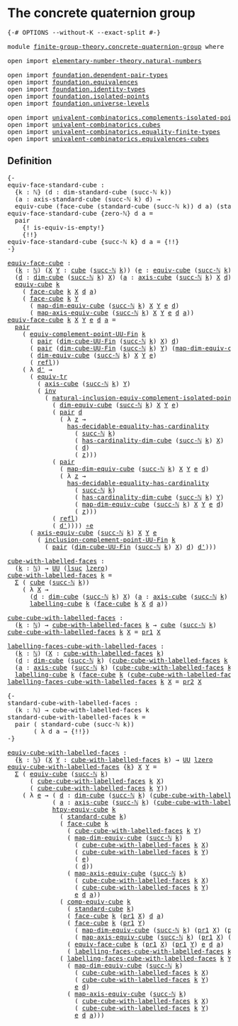 # The concrete quaternion group

<pre class="Agda"><a id="42" class="Symbol">{-#</a> <a id="46" class="Keyword">OPTIONS</a> <a id="54" class="Pragma">--without-K</a> <a id="66" class="Pragma">--exact-split</a> <a id="80" class="Symbol">#-}</a>

<a id="85" class="Keyword">module</a> <a id="92" href="finite-group-theory.concrete-quaternion-group.html" class="Module">finite-group-theory.concrete-quaternion-group</a> <a id="138" class="Keyword">where</a>

<a id="145" class="Keyword">open</a> <a id="150" class="Keyword">import</a> <a id="157" href="elementary-number-theory.natural-numbers.html" class="Module">elementary-number-theory.natural-numbers</a>

<a id="199" class="Keyword">open</a> <a id="204" class="Keyword">import</a> <a id="211" href="foundation.dependent-pair-types.html" class="Module">foundation.dependent-pair-types</a>
<a id="243" class="Keyword">open</a> <a id="248" class="Keyword">import</a> <a id="255" href="foundation.equivalences.html" class="Module">foundation.equivalences</a>
<a id="279" class="Keyword">open</a> <a id="284" class="Keyword">import</a> <a id="291" href="foundation.identity-types.html" class="Module">foundation.identity-types</a>
<a id="317" class="Keyword">open</a> <a id="322" class="Keyword">import</a> <a id="329" href="foundation.isolated-points.html" class="Module">foundation.isolated-points</a>
<a id="356" class="Keyword">open</a> <a id="361" class="Keyword">import</a> <a id="368" href="foundation.universe-levels.html" class="Module">foundation.universe-levels</a>

<a id="396" class="Keyword">open</a> <a id="401" class="Keyword">import</a> <a id="408" href="univalent-combinatorics.complements-isolated-points.html" class="Module">univalent-combinatorics.complements-isolated-points</a>
<a id="460" class="Keyword">open</a> <a id="465" class="Keyword">import</a> <a id="472" href="univalent-combinatorics.cubes.html" class="Module">univalent-combinatorics.cubes</a>
<a id="502" class="Keyword">open</a> <a id="507" class="Keyword">import</a> <a id="514" href="univalent-combinatorics.equality-finite-types.html" class="Module">univalent-combinatorics.equality-finite-types</a>
<a id="560" class="Keyword">open</a> <a id="565" class="Keyword">import</a> <a id="572" href="univalent-combinatorics.equivalences-cubes.html" class="Module">univalent-combinatorics.equivalences-cubes</a>
</pre>
## Definition

<pre class="Agda"><a id="643" class="Comment">{-
equiv-face-standard-cube :
  {k : ℕ} (d : dim-standard-cube (succ-ℕ k))
  (a : axis-standard-cube (succ-ℕ k) d) →
  equiv-cube (face-cube (standard-cube (succ-ℕ k)) d a) (standard-cube k)
equiv-face-standard-cube {zero-ℕ} d a =
  pair
    {! is-equiv-is-empty!}
    {!!}
equiv-face-standard-cube {succ-ℕ k} d a = {!!}
-}</a>

<a id="equiv-face-cube"></a><a id="968" href="finite-group-theory.concrete-quaternion-group.html#968" class="Function">equiv-face-cube</a> <a id="984" class="Symbol">:</a>
  <a id="988" class="Symbol">(</a><a id="989" href="finite-group-theory.concrete-quaternion-group.html#989" class="Bound">k</a> <a id="991" class="Symbol">:</a> <a id="993" href="elementary-number-theory.natural-numbers.html#1530" class="Datatype">ℕ</a><a id="994" class="Symbol">)</a> <a id="996" class="Symbol">(</a><a id="997" href="finite-group-theory.concrete-quaternion-group.html#997" class="Bound">X</a> <a id="999" href="finite-group-theory.concrete-quaternion-group.html#999" class="Bound">Y</a> <a id="1001" class="Symbol">:</a> <a id="1003" href="univalent-combinatorics.cubes.html#715" class="Function">cube</a> <a id="1008" class="Symbol">(</a><a id="1009" href="elementary-number-theory.natural-numbers.html#1564" class="InductiveConstructor">succ-ℕ</a> <a id="1016" href="finite-group-theory.concrete-quaternion-group.html#989" class="Bound">k</a><a id="1017" class="Symbol">))</a> <a id="1020" class="Symbol">(</a><a id="1021" href="finite-group-theory.concrete-quaternion-group.html#1021" class="Bound">e</a> <a id="1023" class="Symbol">:</a> <a id="1025" href="univalent-combinatorics.equivalences-cubes.html#1325" class="Function">equiv-cube</a> <a id="1036" class="Symbol">(</a><a id="1037" href="elementary-number-theory.natural-numbers.html#1564" class="InductiveConstructor">succ-ℕ</a> <a id="1044" href="finite-group-theory.concrete-quaternion-group.html#989" class="Bound">k</a><a id="1045" class="Symbol">)</a> <a id="1047" href="finite-group-theory.concrete-quaternion-group.html#997" class="Bound">X</a> <a id="1049" href="finite-group-theory.concrete-quaternion-group.html#999" class="Bound">Y</a><a id="1050" class="Symbol">)</a>
  <a id="1054" class="Symbol">(</a><a id="1055" href="finite-group-theory.concrete-quaternion-group.html#1055" class="Bound">d</a> <a id="1057" class="Symbol">:</a> <a id="1059" href="univalent-combinatorics.cubes.html#901" class="Function">dim-cube</a> <a id="1068" class="Symbol">(</a><a id="1069" href="elementary-number-theory.natural-numbers.html#1564" class="InductiveConstructor">succ-ℕ</a> <a id="1076" href="finite-group-theory.concrete-quaternion-group.html#989" class="Bound">k</a><a id="1077" class="Symbol">)</a> <a id="1079" href="finite-group-theory.concrete-quaternion-group.html#997" class="Bound">X</a><a id="1080" class="Symbol">)</a> <a id="1082" class="Symbol">(</a><a id="1083" href="finite-group-theory.concrete-quaternion-group.html#1083" class="Bound">a</a> <a id="1085" class="Symbol">:</a> <a id="1087" href="univalent-combinatorics.cubes.html#1411" class="Function">axis-cube</a> <a id="1097" class="Symbol">(</a><a id="1098" href="elementary-number-theory.natural-numbers.html#1564" class="InductiveConstructor">succ-ℕ</a> <a id="1105" href="finite-group-theory.concrete-quaternion-group.html#989" class="Bound">k</a><a id="1106" class="Symbol">)</a> <a id="1108" href="finite-group-theory.concrete-quaternion-group.html#997" class="Bound">X</a> <a id="1110" href="finite-group-theory.concrete-quaternion-group.html#1055" class="Bound">d</a><a id="1111" class="Symbol">)</a> <a id="1113" class="Symbol">→</a>
  <a id="1117" href="univalent-combinatorics.equivalences-cubes.html#1325" class="Function">equiv-cube</a> <a id="1128" href="finite-group-theory.concrete-quaternion-group.html#989" class="Bound">k</a>
    <a id="1134" class="Symbol">(</a> <a id="1136" href="univalent-combinatorics.cubes.html#2976" class="Function">face-cube</a> <a id="1146" href="finite-group-theory.concrete-quaternion-group.html#989" class="Bound">k</a> <a id="1148" href="finite-group-theory.concrete-quaternion-group.html#997" class="Bound">X</a> <a id="1150" href="finite-group-theory.concrete-quaternion-group.html#1055" class="Bound">d</a> <a id="1152" href="finite-group-theory.concrete-quaternion-group.html#1083" class="Bound">a</a><a id="1153" class="Symbol">)</a>
    <a id="1159" class="Symbol">(</a> <a id="1161" href="univalent-combinatorics.cubes.html#2976" class="Function">face-cube</a> <a id="1171" href="finite-group-theory.concrete-quaternion-group.html#989" class="Bound">k</a> <a id="1173" href="finite-group-theory.concrete-quaternion-group.html#999" class="Bound">Y</a>
      <a id="1181" class="Symbol">(</a> <a id="1183" href="univalent-combinatorics.equivalences-cubes.html#1643" class="Function">map-dim-equiv-cube</a> <a id="1202" class="Symbol">(</a><a id="1203" href="elementary-number-theory.natural-numbers.html#1564" class="InductiveConstructor">succ-ℕ</a> <a id="1210" href="finite-group-theory.concrete-quaternion-group.html#989" class="Bound">k</a><a id="1211" class="Symbol">)</a> <a id="1213" href="finite-group-theory.concrete-quaternion-group.html#997" class="Bound">X</a> <a id="1215" href="finite-group-theory.concrete-quaternion-group.html#999" class="Bound">Y</a> <a id="1217" href="finite-group-theory.concrete-quaternion-group.html#1021" class="Bound">e</a> <a id="1219" href="finite-group-theory.concrete-quaternion-group.html#1055" class="Bound">d</a><a id="1220" class="Symbol">)</a>
      <a id="1228" class="Symbol">(</a> <a id="1230" href="univalent-combinatorics.equivalences-cubes.html#1988" class="Function">map-axis-equiv-cube</a> <a id="1250" class="Symbol">(</a><a id="1251" href="elementary-number-theory.natural-numbers.html#1564" class="InductiveConstructor">succ-ℕ</a> <a id="1258" href="finite-group-theory.concrete-quaternion-group.html#989" class="Bound">k</a><a id="1259" class="Symbol">)</a> <a id="1261" href="finite-group-theory.concrete-quaternion-group.html#997" class="Bound">X</a> <a id="1263" href="finite-group-theory.concrete-quaternion-group.html#999" class="Bound">Y</a> <a id="1265" href="finite-group-theory.concrete-quaternion-group.html#1021" class="Bound">e</a> <a id="1267" href="finite-group-theory.concrete-quaternion-group.html#1055" class="Bound">d</a> <a id="1269" href="finite-group-theory.concrete-quaternion-group.html#1083" class="Bound">a</a><a id="1270" class="Symbol">))</a>
<a id="1273" href="finite-group-theory.concrete-quaternion-group.html#968" class="Function">equiv-face-cube</a> <a id="1289" href="finite-group-theory.concrete-quaternion-group.html#1289" class="Bound">k</a> <a id="1291" href="finite-group-theory.concrete-quaternion-group.html#1291" class="Bound">X</a> <a id="1293" href="finite-group-theory.concrete-quaternion-group.html#1293" class="Bound">Y</a> <a id="1295" href="finite-group-theory.concrete-quaternion-group.html#1295" class="Bound">e</a> <a id="1297" href="finite-group-theory.concrete-quaternion-group.html#1297" class="Bound">d</a> <a id="1299" href="finite-group-theory.concrete-quaternion-group.html#1299" class="Bound">a</a> <a id="1301" class="Symbol">=</a>
  <a id="1305" href="foundation-core.dependent-pair-types.html#588" class="InductiveConstructor">pair</a>
    <a id="1314" class="Symbol">(</a> <a id="1316" href="univalent-combinatorics.complements-isolated-points.html#6148" class="Function">equiv-complement-point-UU-Fin</a> <a id="1346" href="finite-group-theory.concrete-quaternion-group.html#1289" class="Bound">k</a>
      <a id="1354" class="Symbol">(</a> <a id="1356" href="foundation-core.dependent-pair-types.html#588" class="InductiveConstructor">pair</a> <a id="1361" class="Symbol">(</a><a id="1362" href="univalent-combinatorics.cubes.html#845" class="Function">dim-cube-UU-Fin</a> <a id="1378" class="Symbol">(</a><a id="1379" href="elementary-number-theory.natural-numbers.html#1564" class="InductiveConstructor">succ-ℕ</a> <a id="1386" href="finite-group-theory.concrete-quaternion-group.html#1289" class="Bound">k</a><a id="1387" class="Symbol">)</a> <a id="1389" href="finite-group-theory.concrete-quaternion-group.html#1291" class="Bound">X</a><a id="1390" class="Symbol">)</a> <a id="1392" href="finite-group-theory.concrete-quaternion-group.html#1297" class="Bound">d</a><a id="1393" class="Symbol">)</a>
      <a id="1401" class="Symbol">(</a> <a id="1403" href="foundation-core.dependent-pair-types.html#588" class="InductiveConstructor">pair</a> <a id="1408" class="Symbol">(</a><a id="1409" href="univalent-combinatorics.cubes.html#845" class="Function">dim-cube-UU-Fin</a> <a id="1425" class="Symbol">(</a><a id="1426" href="elementary-number-theory.natural-numbers.html#1564" class="InductiveConstructor">succ-ℕ</a> <a id="1433" href="finite-group-theory.concrete-quaternion-group.html#1289" class="Bound">k</a><a id="1434" class="Symbol">)</a> <a id="1436" href="finite-group-theory.concrete-quaternion-group.html#1293" class="Bound">Y</a><a id="1437" class="Symbol">)</a> <a id="1439" class="Symbol">(</a><a id="1440" href="univalent-combinatorics.equivalences-cubes.html#1643" class="Function">map-dim-equiv-cube</a> <a id="1459" class="Symbol">(</a><a id="1460" href="elementary-number-theory.natural-numbers.html#1564" class="InductiveConstructor">succ-ℕ</a> <a id="1467" href="finite-group-theory.concrete-quaternion-group.html#1289" class="Bound">k</a><a id="1468" class="Symbol">)</a> <a id="1470" href="finite-group-theory.concrete-quaternion-group.html#1291" class="Bound">X</a> <a id="1472" href="finite-group-theory.concrete-quaternion-group.html#1293" class="Bound">Y</a> <a id="1474" href="finite-group-theory.concrete-quaternion-group.html#1295" class="Bound">e</a> <a id="1476" href="finite-group-theory.concrete-quaternion-group.html#1297" class="Bound">d</a><a id="1477" class="Symbol">))</a>
      <a id="1486" class="Symbol">(</a> <a id="1488" href="univalent-combinatorics.equivalences-cubes.html#1520" class="Function">dim-equiv-cube</a> <a id="1503" class="Symbol">(</a><a id="1504" href="elementary-number-theory.natural-numbers.html#1564" class="InductiveConstructor">succ-ℕ</a> <a id="1511" href="finite-group-theory.concrete-quaternion-group.html#1289" class="Bound">k</a><a id="1512" class="Symbol">)</a> <a id="1514" href="finite-group-theory.concrete-quaternion-group.html#1291" class="Bound">X</a> <a id="1516" href="finite-group-theory.concrete-quaternion-group.html#1293" class="Bound">Y</a> <a id="1518" href="finite-group-theory.concrete-quaternion-group.html#1295" class="Bound">e</a><a id="1519" class="Symbol">)</a>
      <a id="1527" class="Symbol">(</a> <a id="1529" href="foundation-core.identity-types.html#1820" class="InductiveConstructor">refl</a><a id="1533" class="Symbol">))</a>
    <a id="1540" class="Symbol">(</a> <a id="1542" class="Symbol">λ</a> <a id="1544" href="finite-group-theory.concrete-quaternion-group.html#1544" class="Bound">d&#39;</a> <a id="1547" class="Symbol">→</a>
      <a id="1555" class="Symbol">(</a> <a id="1557" href="foundation.identity-types.html#3828" class="Function">equiv-tr</a>
        <a id="1574" class="Symbol">(</a> <a id="1576" href="univalent-combinatorics.cubes.html#1411" class="Function">axis-cube</a> <a id="1586" class="Symbol">(</a><a id="1587" href="elementary-number-theory.natural-numbers.html#1564" class="InductiveConstructor">succ-ℕ</a> <a id="1594" href="finite-group-theory.concrete-quaternion-group.html#1289" class="Bound">k</a><a id="1595" class="Symbol">)</a> <a id="1597" href="finite-group-theory.concrete-quaternion-group.html#1293" class="Bound">Y</a><a id="1598" class="Symbol">)</a>
        <a id="1608" class="Symbol">(</a> <a id="1610" href="foundation-core.identity-types.html#2729" class="Function">inv</a>
          <a id="1624" class="Symbol">(</a> <a id="1626" href="foundation.isolated-points.html#12545" class="Function">natural-inclusion-equiv-complement-isolated-point</a>
            <a id="1688" class="Symbol">(</a> <a id="1690" href="univalent-combinatorics.equivalences-cubes.html#1520" class="Function">dim-equiv-cube</a> <a id="1705" class="Symbol">(</a><a id="1706" href="elementary-number-theory.natural-numbers.html#1564" class="InductiveConstructor">succ-ℕ</a> <a id="1713" href="finite-group-theory.concrete-quaternion-group.html#1289" class="Bound">k</a><a id="1714" class="Symbol">)</a> <a id="1716" href="finite-group-theory.concrete-quaternion-group.html#1291" class="Bound">X</a> <a id="1718" href="finite-group-theory.concrete-quaternion-group.html#1293" class="Bound">Y</a> <a id="1720" href="finite-group-theory.concrete-quaternion-group.html#1295" class="Bound">e</a><a id="1721" class="Symbol">)</a>
            <a id="1735" class="Symbol">(</a> <a id="1737" href="foundation-core.dependent-pair-types.html#588" class="InductiveConstructor">pair</a> <a id="1742" href="finite-group-theory.concrete-quaternion-group.html#1297" class="Bound">d</a>
              <a id="1758" class="Symbol">(</a> <a id="1760" class="Symbol">λ</a> <a id="1762" href="finite-group-theory.concrete-quaternion-group.html#1762" class="Bound">z</a> <a id="1764" class="Symbol">→</a>
                <a id="1782" href="univalent-combinatorics.equality-finite-types.html#2182" class="Function">has-decidable-equality-has-cardinality</a>
                  <a id="1839" class="Symbol">(</a> <a id="1841" href="elementary-number-theory.natural-numbers.html#1564" class="InductiveConstructor">succ-ℕ</a> <a id="1848" href="finite-group-theory.concrete-quaternion-group.html#1289" class="Bound">k</a><a id="1849" class="Symbol">)</a>
                  <a id="1869" class="Symbol">(</a> <a id="1871" href="univalent-combinatorics.cubes.html#967" class="Function">has-cardinality-dim-cube</a> <a id="1896" class="Symbol">(</a><a id="1897" href="elementary-number-theory.natural-numbers.html#1564" class="InductiveConstructor">succ-ℕ</a> <a id="1904" href="finite-group-theory.concrete-quaternion-group.html#1289" class="Bound">k</a><a id="1905" class="Symbol">)</a> <a id="1907" href="finite-group-theory.concrete-quaternion-group.html#1291" class="Bound">X</a><a id="1908" class="Symbol">)</a>
                  <a id="1928" class="Symbol">(</a> <a id="1930" href="finite-group-theory.concrete-quaternion-group.html#1297" class="Bound">d</a><a id="1931" class="Symbol">)</a>
                  <a id="1951" class="Symbol">(</a> <a id="1953" href="finite-group-theory.concrete-quaternion-group.html#1762" class="Bound">z</a><a id="1954" class="Symbol">)))</a>
            <a id="1970" class="Symbol">(</a> <a id="1972" href="foundation-core.dependent-pair-types.html#588" class="InductiveConstructor">pair</a>
              <a id="1991" class="Symbol">(</a> <a id="1993" href="univalent-combinatorics.equivalences-cubes.html#1643" class="Function">map-dim-equiv-cube</a> <a id="2012" class="Symbol">(</a><a id="2013" href="elementary-number-theory.natural-numbers.html#1564" class="InductiveConstructor">succ-ℕ</a> <a id="2020" href="finite-group-theory.concrete-quaternion-group.html#1289" class="Bound">k</a><a id="2021" class="Symbol">)</a> <a id="2023" href="finite-group-theory.concrete-quaternion-group.html#1291" class="Bound">X</a> <a id="2025" href="finite-group-theory.concrete-quaternion-group.html#1293" class="Bound">Y</a> <a id="2027" href="finite-group-theory.concrete-quaternion-group.html#1295" class="Bound">e</a> <a id="2029" href="finite-group-theory.concrete-quaternion-group.html#1297" class="Bound">d</a><a id="2030" class="Symbol">)</a>
              <a id="2046" class="Symbol">(</a> <a id="2048" class="Symbol">λ</a> <a id="2050" href="finite-group-theory.concrete-quaternion-group.html#2050" class="Bound">z</a> <a id="2052" class="Symbol">→</a>
                <a id="2070" href="univalent-combinatorics.equality-finite-types.html#2182" class="Function">has-decidable-equality-has-cardinality</a>
                  <a id="2127" class="Symbol">(</a> <a id="2129" href="elementary-number-theory.natural-numbers.html#1564" class="InductiveConstructor">succ-ℕ</a> <a id="2136" href="finite-group-theory.concrete-quaternion-group.html#1289" class="Bound">k</a><a id="2137" class="Symbol">)</a>
                  <a id="2157" class="Symbol">(</a> <a id="2159" href="univalent-combinatorics.cubes.html#967" class="Function">has-cardinality-dim-cube</a> <a id="2184" class="Symbol">(</a><a id="2185" href="elementary-number-theory.natural-numbers.html#1564" class="InductiveConstructor">succ-ℕ</a> <a id="2192" href="finite-group-theory.concrete-quaternion-group.html#1289" class="Bound">k</a><a id="2193" class="Symbol">)</a> <a id="2195" href="finite-group-theory.concrete-quaternion-group.html#1293" class="Bound">Y</a><a id="2196" class="Symbol">)</a>
                  <a id="2216" class="Symbol">(</a> <a id="2218" href="univalent-combinatorics.equivalences-cubes.html#1643" class="Function">map-dim-equiv-cube</a> <a id="2237" class="Symbol">(</a><a id="2238" href="elementary-number-theory.natural-numbers.html#1564" class="InductiveConstructor">succ-ℕ</a> <a id="2245" href="finite-group-theory.concrete-quaternion-group.html#1289" class="Bound">k</a><a id="2246" class="Symbol">)</a> <a id="2248" href="finite-group-theory.concrete-quaternion-group.html#1291" class="Bound">X</a> <a id="2250" href="finite-group-theory.concrete-quaternion-group.html#1293" class="Bound">Y</a> <a id="2252" href="finite-group-theory.concrete-quaternion-group.html#1295" class="Bound">e</a> <a id="2254" href="finite-group-theory.concrete-quaternion-group.html#1297" class="Bound">d</a><a id="2255" class="Symbol">)</a>
                  <a id="2275" class="Symbol">(</a> <a id="2277" href="finite-group-theory.concrete-quaternion-group.html#2050" class="Bound">z</a><a id="2278" class="Symbol">)))</a>
            <a id="2294" class="Symbol">(</a> <a id="2296" href="foundation-core.identity-types.html#1820" class="InductiveConstructor">refl</a><a id="2300" class="Symbol">)</a>
            <a id="2314" class="Symbol">(</a> <a id="2316" href="finite-group-theory.concrete-quaternion-group.html#1544" class="Bound">d&#39;</a><a id="2318" class="Symbol">))))</a> <a id="2323" href="foundation-core.equivalences.html#7869" class="Function Operator">∘e</a>
      <a id="2332" class="Symbol">(</a> <a id="2334" href="univalent-combinatorics.equivalences-cubes.html#1803" class="Function">axis-equiv-cube</a> <a id="2350" class="Symbol">(</a><a id="2351" href="elementary-number-theory.natural-numbers.html#1564" class="InductiveConstructor">succ-ℕ</a> <a id="2358" href="finite-group-theory.concrete-quaternion-group.html#1289" class="Bound">k</a><a id="2359" class="Symbol">)</a> <a id="2361" href="finite-group-theory.concrete-quaternion-group.html#1291" class="Bound">X</a> <a id="2363" href="finite-group-theory.concrete-quaternion-group.html#1293" class="Bound">Y</a> <a id="2365" href="finite-group-theory.concrete-quaternion-group.html#1295" class="Bound">e</a>
        <a id="2375" class="Symbol">(</a> <a id="2377" href="univalent-combinatorics.complements-isolated-points.html#5153" class="Function">inclusion-complement-point-UU-Fin</a> <a id="2411" href="finite-group-theory.concrete-quaternion-group.html#1289" class="Bound">k</a>
          <a id="2423" class="Symbol">(</a> <a id="2425" href="foundation-core.dependent-pair-types.html#588" class="InductiveConstructor">pair</a> <a id="2430" class="Symbol">(</a><a id="2431" href="univalent-combinatorics.cubes.html#845" class="Function">dim-cube-UU-Fin</a> <a id="2447" class="Symbol">(</a><a id="2448" href="elementary-number-theory.natural-numbers.html#1564" class="InductiveConstructor">succ-ℕ</a> <a id="2455" href="finite-group-theory.concrete-quaternion-group.html#1289" class="Bound">k</a><a id="2456" class="Symbol">)</a> <a id="2458" href="finite-group-theory.concrete-quaternion-group.html#1291" class="Bound">X</a><a id="2459" class="Symbol">)</a> <a id="2461" href="finite-group-theory.concrete-quaternion-group.html#1297" class="Bound">d</a><a id="2462" class="Symbol">)</a> <a id="2464" href="finite-group-theory.concrete-quaternion-group.html#1544" class="Bound">d&#39;</a><a id="2466" class="Symbol">)))</a>

<a id="cube-with-labelled-faces"></a><a id="2471" href="finite-group-theory.concrete-quaternion-group.html#2471" class="Function">cube-with-labelled-faces</a> <a id="2496" class="Symbol">:</a>
  <a id="2500" class="Symbol">(</a><a id="2501" href="finite-group-theory.concrete-quaternion-group.html#2501" class="Bound">k</a> <a id="2503" class="Symbol">:</a> <a id="2505" href="elementary-number-theory.natural-numbers.html#1530" class="Datatype">ℕ</a><a id="2506" class="Symbol">)</a> <a id="2508" class="Symbol">→</a> <a id="2510" href="foundation-core.universe-levels.html#235" class="Primitive">UU</a> <a id="2513" class="Symbol">(</a><a id="2514" href="Agda.Primitive.html#780" class="Primitive">lsuc</a> <a id="2519" href="Agda.Primitive.html#764" class="Primitive">lzero</a><a id="2524" class="Symbol">)</a>
<a id="2526" href="finite-group-theory.concrete-quaternion-group.html#2471" class="Function">cube-with-labelled-faces</a> <a id="2551" href="finite-group-theory.concrete-quaternion-group.html#2551" class="Bound">k</a> <a id="2553" class="Symbol">=</a>
  <a id="2557" href="foundation-core.dependent-pair-types.html#515" class="Record">Σ</a> <a id="2559" class="Symbol">(</a> <a id="2561" href="univalent-combinatorics.cubes.html#715" class="Function">cube</a> <a id="2566" class="Symbol">(</a><a id="2567" href="elementary-number-theory.natural-numbers.html#1564" class="InductiveConstructor">succ-ℕ</a> <a id="2574" href="finite-group-theory.concrete-quaternion-group.html#2551" class="Bound">k</a><a id="2575" class="Symbol">))</a>
    <a id="2582" class="Symbol">(</a> <a id="2584" class="Symbol">λ</a> <a id="2586" href="finite-group-theory.concrete-quaternion-group.html#2586" class="Bound">X</a> <a id="2588" class="Symbol">→</a>
      <a id="2596" class="Symbol">(</a><a id="2597" href="finite-group-theory.concrete-quaternion-group.html#2597" class="Bound">d</a> <a id="2599" class="Symbol">:</a> <a id="2601" href="univalent-combinatorics.cubes.html#901" class="Function">dim-cube</a> <a id="2610" class="Symbol">(</a><a id="2611" href="elementary-number-theory.natural-numbers.html#1564" class="InductiveConstructor">succ-ℕ</a> <a id="2618" href="finite-group-theory.concrete-quaternion-group.html#2551" class="Bound">k</a><a id="2619" class="Symbol">)</a> <a id="2621" href="finite-group-theory.concrete-quaternion-group.html#2586" class="Bound">X</a><a id="2622" class="Symbol">)</a> <a id="2624" class="Symbol">(</a><a id="2625" href="finite-group-theory.concrete-quaternion-group.html#2625" class="Bound">a</a> <a id="2627" class="Symbol">:</a> <a id="2629" href="univalent-combinatorics.cubes.html#1411" class="Function">axis-cube</a> <a id="2639" class="Symbol">(</a><a id="2640" href="elementary-number-theory.natural-numbers.html#1564" class="InductiveConstructor">succ-ℕ</a> <a id="2647" href="finite-group-theory.concrete-quaternion-group.html#2551" class="Bound">k</a><a id="2648" class="Symbol">)</a> <a id="2650" href="finite-group-theory.concrete-quaternion-group.html#2586" class="Bound">X</a> <a id="2652" href="finite-group-theory.concrete-quaternion-group.html#2597" class="Bound">d</a><a id="2653" class="Symbol">)</a> <a id="2655" class="Symbol">→</a>
      <a id="2663" href="univalent-combinatorics.equivalences-cubes.html#5457" class="Function">labelling-cube</a> <a id="2678" href="finite-group-theory.concrete-quaternion-group.html#2551" class="Bound">k</a> <a id="2680" class="Symbol">(</a><a id="2681" href="univalent-combinatorics.cubes.html#2976" class="Function">face-cube</a> <a id="2691" href="finite-group-theory.concrete-quaternion-group.html#2551" class="Bound">k</a> <a id="2693" href="finite-group-theory.concrete-quaternion-group.html#2586" class="Bound">X</a> <a id="2695" href="finite-group-theory.concrete-quaternion-group.html#2597" class="Bound">d</a> <a id="2697" href="finite-group-theory.concrete-quaternion-group.html#2625" class="Bound">a</a><a id="2698" class="Symbol">))</a>

<a id="cube-cube-with-labelled-faces"></a><a id="2702" href="finite-group-theory.concrete-quaternion-group.html#2702" class="Function">cube-cube-with-labelled-faces</a> <a id="2732" class="Symbol">:</a>
  <a id="2736" class="Symbol">(</a><a id="2737" href="finite-group-theory.concrete-quaternion-group.html#2737" class="Bound">k</a> <a id="2739" class="Symbol">:</a> <a id="2741" href="elementary-number-theory.natural-numbers.html#1530" class="Datatype">ℕ</a><a id="2742" class="Symbol">)</a> <a id="2744" class="Symbol">→</a> <a id="2746" href="finite-group-theory.concrete-quaternion-group.html#2471" class="Function">cube-with-labelled-faces</a> <a id="2771" href="finite-group-theory.concrete-quaternion-group.html#2737" class="Bound">k</a> <a id="2773" class="Symbol">→</a> <a id="2775" href="univalent-combinatorics.cubes.html#715" class="Function">cube</a> <a id="2780" class="Symbol">(</a><a id="2781" href="elementary-number-theory.natural-numbers.html#1564" class="InductiveConstructor">succ-ℕ</a> <a id="2788" href="finite-group-theory.concrete-quaternion-group.html#2737" class="Bound">k</a><a id="2789" class="Symbol">)</a>
<a id="2791" href="finite-group-theory.concrete-quaternion-group.html#2702" class="Function">cube-cube-with-labelled-faces</a> <a id="2821" href="finite-group-theory.concrete-quaternion-group.html#2821" class="Bound">k</a> <a id="2823" href="finite-group-theory.concrete-quaternion-group.html#2823" class="Bound">X</a> <a id="2825" class="Symbol">=</a> <a id="2827" href="foundation-core.dependent-pair-types.html#605" class="Field">pr1</a> <a id="2831" href="finite-group-theory.concrete-quaternion-group.html#2823" class="Bound">X</a>

<a id="labelling-faces-cube-with-labelled-faces"></a><a id="2834" href="finite-group-theory.concrete-quaternion-group.html#2834" class="Function">labelling-faces-cube-with-labelled-faces</a> <a id="2875" class="Symbol">:</a>
  <a id="2879" class="Symbol">(</a><a id="2880" href="finite-group-theory.concrete-quaternion-group.html#2880" class="Bound">k</a> <a id="2882" class="Symbol">:</a> <a id="2884" href="elementary-number-theory.natural-numbers.html#1530" class="Datatype">ℕ</a><a id="2885" class="Symbol">)</a> <a id="2887" class="Symbol">(</a><a id="2888" href="finite-group-theory.concrete-quaternion-group.html#2888" class="Bound">X</a> <a id="2890" class="Symbol">:</a> <a id="2892" href="finite-group-theory.concrete-quaternion-group.html#2471" class="Function">cube-with-labelled-faces</a> <a id="2917" href="finite-group-theory.concrete-quaternion-group.html#2880" class="Bound">k</a><a id="2918" class="Symbol">)</a>
  <a id="2922" class="Symbol">(</a><a id="2923" href="finite-group-theory.concrete-quaternion-group.html#2923" class="Bound">d</a> <a id="2925" class="Symbol">:</a> <a id="2927" href="univalent-combinatorics.cubes.html#901" class="Function">dim-cube</a> <a id="2936" class="Symbol">(</a><a id="2937" href="elementary-number-theory.natural-numbers.html#1564" class="InductiveConstructor">succ-ℕ</a> <a id="2944" href="finite-group-theory.concrete-quaternion-group.html#2880" class="Bound">k</a><a id="2945" class="Symbol">)</a> <a id="2947" class="Symbol">(</a><a id="2948" href="finite-group-theory.concrete-quaternion-group.html#2702" class="Function">cube-cube-with-labelled-faces</a> <a id="2978" href="finite-group-theory.concrete-quaternion-group.html#2880" class="Bound">k</a> <a id="2980" href="finite-group-theory.concrete-quaternion-group.html#2888" class="Bound">X</a><a id="2981" class="Symbol">))</a>
  <a id="2986" class="Symbol">(</a><a id="2987" href="finite-group-theory.concrete-quaternion-group.html#2987" class="Bound">a</a> <a id="2989" class="Symbol">:</a> <a id="2991" href="univalent-combinatorics.cubes.html#1411" class="Function">axis-cube</a> <a id="3001" class="Symbol">(</a><a id="3002" href="elementary-number-theory.natural-numbers.html#1564" class="InductiveConstructor">succ-ℕ</a> <a id="3009" href="finite-group-theory.concrete-quaternion-group.html#2880" class="Bound">k</a><a id="3010" class="Symbol">)</a> <a id="3012" class="Symbol">(</a><a id="3013" href="finite-group-theory.concrete-quaternion-group.html#2702" class="Function">cube-cube-with-labelled-faces</a> <a id="3043" href="finite-group-theory.concrete-quaternion-group.html#2880" class="Bound">k</a> <a id="3045" href="finite-group-theory.concrete-quaternion-group.html#2888" class="Bound">X</a><a id="3046" class="Symbol">)</a> <a id="3048" href="finite-group-theory.concrete-quaternion-group.html#2923" class="Bound">d</a><a id="3049" class="Symbol">)</a> <a id="3051" class="Symbol">→</a>
  <a id="3055" href="univalent-combinatorics.equivalences-cubes.html#5457" class="Function">labelling-cube</a> <a id="3070" href="finite-group-theory.concrete-quaternion-group.html#2880" class="Bound">k</a> <a id="3072" class="Symbol">(</a><a id="3073" href="univalent-combinatorics.cubes.html#2976" class="Function">face-cube</a> <a id="3083" href="finite-group-theory.concrete-quaternion-group.html#2880" class="Bound">k</a> <a id="3085" class="Symbol">(</a><a id="3086" href="finite-group-theory.concrete-quaternion-group.html#2702" class="Function">cube-cube-with-labelled-faces</a> <a id="3116" href="finite-group-theory.concrete-quaternion-group.html#2880" class="Bound">k</a> <a id="3118" href="finite-group-theory.concrete-quaternion-group.html#2888" class="Bound">X</a><a id="3119" class="Symbol">)</a> <a id="3121" href="finite-group-theory.concrete-quaternion-group.html#2923" class="Bound">d</a> <a id="3123" href="finite-group-theory.concrete-quaternion-group.html#2987" class="Bound">a</a><a id="3124" class="Symbol">)</a>
<a id="3126" href="finite-group-theory.concrete-quaternion-group.html#2834" class="Function">labelling-faces-cube-with-labelled-faces</a> <a id="3167" href="finite-group-theory.concrete-quaternion-group.html#3167" class="Bound">k</a> <a id="3169" href="finite-group-theory.concrete-quaternion-group.html#3169" class="Bound">X</a> <a id="3171" class="Symbol">=</a> <a id="3173" href="foundation-core.dependent-pair-types.html#617" class="Field">pr2</a> <a id="3177" href="finite-group-theory.concrete-quaternion-group.html#3169" class="Bound">X</a>

<a id="3180" class="Comment">{-
standard-cube-with-labelled-faces :
  (k : ℕ) → cube-with-labelled-faces k
standard-cube-with-labelled-faces k =
  pair ( standard-cube (succ-ℕ k))
       ( λ d a → {!!})
-}</a>

<a id="equiv-cube-with-labelled-faces"></a><a id="3358" href="finite-group-theory.concrete-quaternion-group.html#3358" class="Function">equiv-cube-with-labelled-faces</a> <a id="3389" class="Symbol">:</a>
  <a id="3393" class="Symbol">{</a><a id="3394" href="finite-group-theory.concrete-quaternion-group.html#3394" class="Bound">k</a> <a id="3396" class="Symbol">:</a> <a id="3398" href="elementary-number-theory.natural-numbers.html#1530" class="Datatype">ℕ</a><a id="3399" class="Symbol">}</a> <a id="3401" class="Symbol">(</a><a id="3402" href="finite-group-theory.concrete-quaternion-group.html#3402" class="Bound">X</a> <a id="3404" href="finite-group-theory.concrete-quaternion-group.html#3404" class="Bound">Y</a> <a id="3406" class="Symbol">:</a> <a id="3408" href="finite-group-theory.concrete-quaternion-group.html#2471" class="Function">cube-with-labelled-faces</a> <a id="3433" href="finite-group-theory.concrete-quaternion-group.html#3394" class="Bound">k</a><a id="3434" class="Symbol">)</a> <a id="3436" class="Symbol">→</a> <a id="3438" href="foundation-core.universe-levels.html#235" class="Primitive">UU</a> <a id="3441" href="Agda.Primitive.html#764" class="Primitive">lzero</a>
<a id="3447" href="finite-group-theory.concrete-quaternion-group.html#3358" class="Function">equiv-cube-with-labelled-faces</a> <a id="3478" class="Symbol">{</a><a id="3479" href="finite-group-theory.concrete-quaternion-group.html#3479" class="Bound">k</a><a id="3480" class="Symbol">}</a> <a id="3482" href="finite-group-theory.concrete-quaternion-group.html#3482" class="Bound">X</a> <a id="3484" href="finite-group-theory.concrete-quaternion-group.html#3484" class="Bound">Y</a> <a id="3486" class="Symbol">=</a>
  <a id="3490" href="foundation-core.dependent-pair-types.html#515" class="Record">Σ</a> <a id="3492" class="Symbol">(</a> <a id="3494" href="univalent-combinatorics.equivalences-cubes.html#1325" class="Function">equiv-cube</a> <a id="3505" class="Symbol">(</a><a id="3506" href="elementary-number-theory.natural-numbers.html#1564" class="InductiveConstructor">succ-ℕ</a> <a id="3513" href="finite-group-theory.concrete-quaternion-group.html#3479" class="Bound">k</a><a id="3514" class="Symbol">)</a>
      <a id="3522" class="Symbol">(</a> <a id="3524" href="finite-group-theory.concrete-quaternion-group.html#2702" class="Function">cube-cube-with-labelled-faces</a> <a id="3554" href="finite-group-theory.concrete-quaternion-group.html#3479" class="Bound">k</a> <a id="3556" href="finite-group-theory.concrete-quaternion-group.html#3482" class="Bound">X</a><a id="3557" class="Symbol">)</a>
      <a id="3565" class="Symbol">(</a> <a id="3567" href="finite-group-theory.concrete-quaternion-group.html#2702" class="Function">cube-cube-with-labelled-faces</a> <a id="3597" href="finite-group-theory.concrete-quaternion-group.html#3479" class="Bound">k</a> <a id="3599" href="finite-group-theory.concrete-quaternion-group.html#3484" class="Bound">Y</a><a id="3600" class="Symbol">))</a>
    <a id="3607" class="Symbol">(</a> <a id="3609" class="Symbol">λ</a> <a id="3611" href="finite-group-theory.concrete-quaternion-group.html#3611" class="Bound">e</a> <a id="3613" class="Symbol">→</a> <a id="3615" class="Symbol">(</a> <a id="3617" href="finite-group-theory.concrete-quaternion-group.html#3617" class="Bound">d</a> <a id="3619" class="Symbol">:</a> <a id="3621" href="univalent-combinatorics.cubes.html#901" class="Function">dim-cube</a> <a id="3630" class="Symbol">(</a><a id="3631" href="elementary-number-theory.natural-numbers.html#1564" class="InductiveConstructor">succ-ℕ</a> <a id="3638" href="finite-group-theory.concrete-quaternion-group.html#3479" class="Bound">k</a><a id="3639" class="Symbol">)</a> <a id="3641" class="Symbol">(</a><a id="3642" href="finite-group-theory.concrete-quaternion-group.html#2702" class="Function">cube-cube-with-labelled-faces</a> <a id="3672" href="finite-group-theory.concrete-quaternion-group.html#3479" class="Bound">k</a> <a id="3674" href="finite-group-theory.concrete-quaternion-group.html#3482" class="Bound">X</a><a id="3675" class="Symbol">))</a>
            <a id="3690" class="Symbol">(</a> <a id="3692" href="finite-group-theory.concrete-quaternion-group.html#3692" class="Bound">a</a> <a id="3694" class="Symbol">:</a> <a id="3696" href="univalent-combinatorics.cubes.html#1411" class="Function">axis-cube</a> <a id="3706" class="Symbol">(</a><a id="3707" href="elementary-number-theory.natural-numbers.html#1564" class="InductiveConstructor">succ-ℕ</a> <a id="3714" href="finite-group-theory.concrete-quaternion-group.html#3479" class="Bound">k</a><a id="3715" class="Symbol">)</a> <a id="3717" class="Symbol">(</a><a id="3718" href="finite-group-theory.concrete-quaternion-group.html#2702" class="Function">cube-cube-with-labelled-faces</a> <a id="3748" href="finite-group-theory.concrete-quaternion-group.html#3479" class="Bound">k</a> <a id="3750" href="finite-group-theory.concrete-quaternion-group.html#3482" class="Bound">X</a><a id="3751" class="Symbol">)</a> <a id="3753" href="finite-group-theory.concrete-quaternion-group.html#3617" class="Bound">d</a><a id="3754" class="Symbol">)</a> <a id="3756" class="Symbol">→</a>
            <a id="3770" href="univalent-combinatorics.equivalences-cubes.html#3675" class="Function">htpy-equiv-cube</a> <a id="3786" href="finite-group-theory.concrete-quaternion-group.html#3479" class="Bound">k</a>
              <a id="3802" class="Symbol">(</a> <a id="3804" href="univalent-combinatorics.cubes.html#2501" class="Function">standard-cube</a> <a id="3818" href="finite-group-theory.concrete-quaternion-group.html#3479" class="Bound">k</a><a id="3819" class="Symbol">)</a>
              <a id="3835" class="Symbol">(</a> <a id="3837" href="univalent-combinatorics.cubes.html#2976" class="Function">face-cube</a> <a id="3847" href="finite-group-theory.concrete-quaternion-group.html#3479" class="Bound">k</a>
                <a id="3865" class="Symbol">(</a> <a id="3867" href="finite-group-theory.concrete-quaternion-group.html#2702" class="Function">cube-cube-with-labelled-faces</a> <a id="3897" href="finite-group-theory.concrete-quaternion-group.html#3479" class="Bound">k</a> <a id="3899" href="finite-group-theory.concrete-quaternion-group.html#3484" class="Bound">Y</a><a id="3900" class="Symbol">)</a>
                <a id="3918" class="Symbol">(</a> <a id="3920" href="univalent-combinatorics.equivalences-cubes.html#1643" class="Function">map-dim-equiv-cube</a> <a id="3939" class="Symbol">(</a><a id="3940" href="elementary-number-theory.natural-numbers.html#1564" class="InductiveConstructor">succ-ℕ</a> <a id="3947" href="finite-group-theory.concrete-quaternion-group.html#3479" class="Bound">k</a><a id="3948" class="Symbol">)</a>
                  <a id="3968" class="Symbol">(</a> <a id="3970" href="finite-group-theory.concrete-quaternion-group.html#2702" class="Function">cube-cube-with-labelled-faces</a> <a id="4000" href="finite-group-theory.concrete-quaternion-group.html#3479" class="Bound">k</a> <a id="4002" href="finite-group-theory.concrete-quaternion-group.html#3482" class="Bound">X</a><a id="4003" class="Symbol">)</a>
                  <a id="4023" class="Symbol">(</a> <a id="4025" href="finite-group-theory.concrete-quaternion-group.html#2702" class="Function">cube-cube-with-labelled-faces</a> <a id="4055" href="finite-group-theory.concrete-quaternion-group.html#3479" class="Bound">k</a> <a id="4057" href="finite-group-theory.concrete-quaternion-group.html#3484" class="Bound">Y</a><a id="4058" class="Symbol">)</a>
                  <a id="4078" class="Symbol">(</a> <a id="4080" href="finite-group-theory.concrete-quaternion-group.html#3611" class="Bound">e</a><a id="4081" class="Symbol">)</a>
                  <a id="4101" class="Symbol">(</a> <a id="4103" href="finite-group-theory.concrete-quaternion-group.html#3617" class="Bound">d</a><a id="4104" class="Symbol">))</a>
                <a id="4123" class="Symbol">(</a> <a id="4125" href="univalent-combinatorics.equivalences-cubes.html#1988" class="Function">map-axis-equiv-cube</a> <a id="4145" class="Symbol">(</a><a id="4146" href="elementary-number-theory.natural-numbers.html#1564" class="InductiveConstructor">succ-ℕ</a> <a id="4153" href="finite-group-theory.concrete-quaternion-group.html#3479" class="Bound">k</a><a id="4154" class="Symbol">)</a>
                  <a id="4174" class="Symbol">(</a> <a id="4176" href="finite-group-theory.concrete-quaternion-group.html#2702" class="Function">cube-cube-with-labelled-faces</a> <a id="4206" href="finite-group-theory.concrete-quaternion-group.html#3479" class="Bound">k</a> <a id="4208" href="finite-group-theory.concrete-quaternion-group.html#3482" class="Bound">X</a><a id="4209" class="Symbol">)</a>
                  <a id="4229" class="Symbol">(</a> <a id="4231" href="finite-group-theory.concrete-quaternion-group.html#2702" class="Function">cube-cube-with-labelled-faces</a> <a id="4261" href="finite-group-theory.concrete-quaternion-group.html#3479" class="Bound">k</a> <a id="4263" href="finite-group-theory.concrete-quaternion-group.html#3484" class="Bound">Y</a><a id="4264" class="Symbol">)</a>
                  <a id="4284" href="finite-group-theory.concrete-quaternion-group.html#3611" class="Bound">e</a> <a id="4286" href="finite-group-theory.concrete-quaternion-group.html#3617" class="Bound">d</a> <a id="4288" href="finite-group-theory.concrete-quaternion-group.html#3692" class="Bound">a</a><a id="4289" class="Symbol">))</a>
              <a id="4306" class="Symbol">(</a> <a id="4308" href="univalent-combinatorics.equivalences-cubes.html#3433" class="Function">comp-equiv-cube</a> <a id="4324" href="finite-group-theory.concrete-quaternion-group.html#3479" class="Bound">k</a>
                <a id="4342" class="Symbol">(</a> <a id="4344" href="univalent-combinatorics.cubes.html#2501" class="Function">standard-cube</a> <a id="4358" href="finite-group-theory.concrete-quaternion-group.html#3479" class="Bound">k</a><a id="4359" class="Symbol">)</a>
                <a id="4377" class="Symbol">(</a> <a id="4379" href="univalent-combinatorics.cubes.html#2976" class="Function">face-cube</a> <a id="4389" href="finite-group-theory.concrete-quaternion-group.html#3479" class="Bound">k</a> <a id="4391" class="Symbol">(</a><a id="4392" href="foundation-core.dependent-pair-types.html#605" class="Field">pr1</a> <a id="4396" href="finite-group-theory.concrete-quaternion-group.html#3482" class="Bound">X</a><a id="4397" class="Symbol">)</a> <a id="4399" href="finite-group-theory.concrete-quaternion-group.html#3617" class="Bound">d</a> <a id="4401" href="finite-group-theory.concrete-quaternion-group.html#3692" class="Bound">a</a><a id="4402" class="Symbol">)</a>
                <a id="4420" class="Symbol">(</a> <a id="4422" href="univalent-combinatorics.cubes.html#2976" class="Function">face-cube</a> <a id="4432" href="finite-group-theory.concrete-quaternion-group.html#3479" class="Bound">k</a> <a id="4434" class="Symbol">(</a><a id="4435" href="foundation-core.dependent-pair-types.html#605" class="Field">pr1</a> <a id="4439" href="finite-group-theory.concrete-quaternion-group.html#3484" class="Bound">Y</a><a id="4440" class="Symbol">)</a>
                  <a id="4460" class="Symbol">(</a> <a id="4462" href="univalent-combinatorics.equivalences-cubes.html#1643" class="Function">map-dim-equiv-cube</a> <a id="4481" class="Symbol">(</a><a id="4482" href="elementary-number-theory.natural-numbers.html#1564" class="InductiveConstructor">succ-ℕ</a> <a id="4489" href="finite-group-theory.concrete-quaternion-group.html#3479" class="Bound">k</a><a id="4490" class="Symbol">)</a> <a id="4492" class="Symbol">(</a><a id="4493" href="foundation-core.dependent-pair-types.html#605" class="Field">pr1</a> <a id="4497" href="finite-group-theory.concrete-quaternion-group.html#3482" class="Bound">X</a><a id="4498" class="Symbol">)</a> <a id="4500" class="Symbol">(</a><a id="4501" href="foundation-core.dependent-pair-types.html#605" class="Field">pr1</a> <a id="4505" href="finite-group-theory.concrete-quaternion-group.html#3484" class="Bound">Y</a><a id="4506" class="Symbol">)</a> <a id="4508" href="finite-group-theory.concrete-quaternion-group.html#3611" class="Bound">e</a> <a id="4510" href="finite-group-theory.concrete-quaternion-group.html#3617" class="Bound">d</a><a id="4511" class="Symbol">)</a>
                  <a id="4531" class="Symbol">(</a> <a id="4533" href="univalent-combinatorics.equivalences-cubes.html#1988" class="Function">map-axis-equiv-cube</a> <a id="4553" class="Symbol">(</a><a id="4554" href="elementary-number-theory.natural-numbers.html#1564" class="InductiveConstructor">succ-ℕ</a> <a id="4561" href="finite-group-theory.concrete-quaternion-group.html#3479" class="Bound">k</a><a id="4562" class="Symbol">)</a> <a id="4564" class="Symbol">(</a><a id="4565" href="foundation-core.dependent-pair-types.html#605" class="Field">pr1</a> <a id="4569" href="finite-group-theory.concrete-quaternion-group.html#3482" class="Bound">X</a><a id="4570" class="Symbol">)</a> <a id="4572" class="Symbol">(</a><a id="4573" href="foundation-core.dependent-pair-types.html#605" class="Field">pr1</a> <a id="4577" href="finite-group-theory.concrete-quaternion-group.html#3484" class="Bound">Y</a><a id="4578" class="Symbol">)</a> <a id="4580" href="finite-group-theory.concrete-quaternion-group.html#3611" class="Bound">e</a> <a id="4582" href="finite-group-theory.concrete-quaternion-group.html#3617" class="Bound">d</a> <a id="4584" href="finite-group-theory.concrete-quaternion-group.html#3692" class="Bound">a</a><a id="4585" class="Symbol">))</a>
                <a id="4604" class="Symbol">(</a> <a id="4606" href="finite-group-theory.concrete-quaternion-group.html#968" class="Function">equiv-face-cube</a> <a id="4622" href="finite-group-theory.concrete-quaternion-group.html#3479" class="Bound">k</a> <a id="4624" class="Symbol">(</a><a id="4625" href="foundation-core.dependent-pair-types.html#605" class="Field">pr1</a> <a id="4629" href="finite-group-theory.concrete-quaternion-group.html#3482" class="Bound">X</a><a id="4630" class="Symbol">)</a> <a id="4632" class="Symbol">(</a><a id="4633" href="foundation-core.dependent-pair-types.html#605" class="Field">pr1</a> <a id="4637" href="finite-group-theory.concrete-quaternion-group.html#3484" class="Bound">Y</a><a id="4638" class="Symbol">)</a> <a id="4640" href="finite-group-theory.concrete-quaternion-group.html#3611" class="Bound">e</a> <a id="4642" href="finite-group-theory.concrete-quaternion-group.html#3617" class="Bound">d</a> <a id="4644" href="finite-group-theory.concrete-quaternion-group.html#3692" class="Bound">a</a><a id="4645" class="Symbol">)</a>
                <a id="4663" class="Symbol">(</a> <a id="4665" href="finite-group-theory.concrete-quaternion-group.html#2834" class="Function">labelling-faces-cube-with-labelled-faces</a> <a id="4706" href="finite-group-theory.concrete-quaternion-group.html#3479" class="Bound">k</a> <a id="4708" href="finite-group-theory.concrete-quaternion-group.html#3482" class="Bound">X</a> <a id="4710" href="finite-group-theory.concrete-quaternion-group.html#3617" class="Bound">d</a> <a id="4712" href="finite-group-theory.concrete-quaternion-group.html#3692" class="Bound">a</a><a id="4713" class="Symbol">))</a>
              <a id="4730" class="Symbol">(</a> <a id="4732" href="finite-group-theory.concrete-quaternion-group.html#2834" class="Function">labelling-faces-cube-with-labelled-faces</a> <a id="4773" href="finite-group-theory.concrete-quaternion-group.html#3479" class="Bound">k</a> <a id="4775" href="finite-group-theory.concrete-quaternion-group.html#3484" class="Bound">Y</a>
                <a id="4793" class="Symbol">(</a> <a id="4795" href="univalent-combinatorics.equivalences-cubes.html#1643" class="Function">map-dim-equiv-cube</a> <a id="4814" class="Symbol">(</a><a id="4815" href="elementary-number-theory.natural-numbers.html#1564" class="InductiveConstructor">succ-ℕ</a> <a id="4822" href="finite-group-theory.concrete-quaternion-group.html#3479" class="Bound">k</a><a id="4823" class="Symbol">)</a>
                  <a id="4843" class="Symbol">(</a> <a id="4845" href="finite-group-theory.concrete-quaternion-group.html#2702" class="Function">cube-cube-with-labelled-faces</a> <a id="4875" href="finite-group-theory.concrete-quaternion-group.html#3479" class="Bound">k</a> <a id="4877" href="finite-group-theory.concrete-quaternion-group.html#3482" class="Bound">X</a><a id="4878" class="Symbol">)</a>
                  <a id="4898" class="Symbol">(</a> <a id="4900" href="finite-group-theory.concrete-quaternion-group.html#2702" class="Function">cube-cube-with-labelled-faces</a> <a id="4930" href="finite-group-theory.concrete-quaternion-group.html#3479" class="Bound">k</a> <a id="4932" href="finite-group-theory.concrete-quaternion-group.html#3484" class="Bound">Y</a><a id="4933" class="Symbol">)</a>
                  <a id="4953" href="finite-group-theory.concrete-quaternion-group.html#3611" class="Bound">e</a> <a id="4955" href="finite-group-theory.concrete-quaternion-group.html#3617" class="Bound">d</a><a id="4956" class="Symbol">)</a>
                <a id="4974" class="Symbol">(</a> <a id="4976" href="univalent-combinatorics.equivalences-cubes.html#1988" class="Function">map-axis-equiv-cube</a> <a id="4996" class="Symbol">(</a><a id="4997" href="elementary-number-theory.natural-numbers.html#1564" class="InductiveConstructor">succ-ℕ</a> <a id="5004" href="finite-group-theory.concrete-quaternion-group.html#3479" class="Bound">k</a><a id="5005" class="Symbol">)</a>
                  <a id="5025" class="Symbol">(</a> <a id="5027" href="finite-group-theory.concrete-quaternion-group.html#2702" class="Function">cube-cube-with-labelled-faces</a> <a id="5057" href="finite-group-theory.concrete-quaternion-group.html#3479" class="Bound">k</a> <a id="5059" href="finite-group-theory.concrete-quaternion-group.html#3482" class="Bound">X</a><a id="5060" class="Symbol">)</a>
                  <a id="5080" class="Symbol">(</a> <a id="5082" href="finite-group-theory.concrete-quaternion-group.html#2702" class="Function">cube-cube-with-labelled-faces</a> <a id="5112" href="finite-group-theory.concrete-quaternion-group.html#3479" class="Bound">k</a> <a id="5114" href="finite-group-theory.concrete-quaternion-group.html#3484" class="Bound">Y</a><a id="5115" class="Symbol">)</a>
                  <a id="5135" href="finite-group-theory.concrete-quaternion-group.html#3611" class="Bound">e</a> <a id="5137" href="finite-group-theory.concrete-quaternion-group.html#3617" class="Bound">d</a> <a id="5139" href="finite-group-theory.concrete-quaternion-group.html#3692" class="Bound">a</a><a id="5140" class="Symbol">)))</a>
</pre>